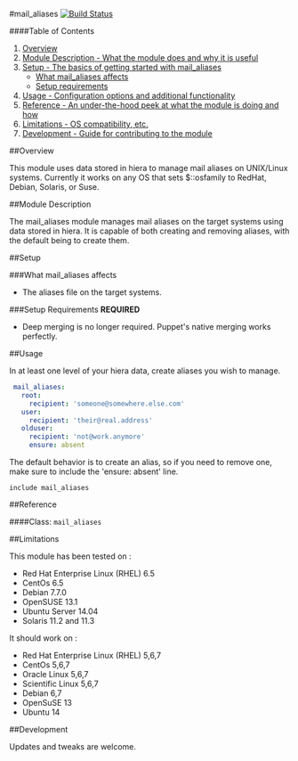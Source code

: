 #mail_aliases [![Build Status](https://travis-ci.org/stjeanp/stjeanp-mail_aliases.svg?branch=master)](https://travis-ci.org/stjeanp/stjeanp-mail_aliases)

####Table of Contents

1. [Overview](#overview)
2. [Module Description - What the module does and why it is useful](#module-description)
3. [Setup - The basics of getting started with mail_aliases](#setup)
    * [What mail_aliases affects](#what-mail_aliases-affects)
    * [Setup requirements](#setup-requirements)
4. [Usage - Configuration options and additional functionality](#usage)
5. [Reference - An under-the-hood peek at what the module is doing and how](#reference)
5. [Limitations - OS compatibility, etc.](#limitations)
6. [Development - Guide for contributing to the module](#development)

##Overview

This module uses data stored in hiera to manage mail aliases on UNIX/Linux systems. Currently it works on any OS that sets $::osfamily to RedHat, Debian, Solaris, or Suse.

##Module Description

The mail_aliases module manages mail aliases on the target systems using data stored in hiera. It is capable of both creating and removing aliases, with the default being to create them.

##Setup

###What mail_aliases affects

* The aliases file on the target systems.

###Setup Requirements **REQUIRED**

* Deep merging is no longer required. Puppet's native merging works perfectly.
	
##Usage

In at least one level of your hiera data, create aliases you wish to manage.

```yaml
 mail_aliases:
   root:
     recipient: 'someone@somewhere.else.com'
   user:
     recipient: 'their@real.address'
   olduser:
     recipient: 'not@work.anymore'
     ensure: absent
```

The default behavior is to create an alias, so if you need to remove one, make sure to include the 'ensure: absent' line.

```puppet
include mail_aliases
```

##Reference

####Class: `mail_aliases`

##Limitations

This module has been tested on :
* Red Hat Enterprise Linux (RHEL) 6.5
* CentOs 6.5
* Debian 7.7.0
* OpenSUSE 13.1
* Ubuntu Server 14.04
* Solaris 11.2 and 11.3

It should work on :
* Red Hat Enterprise Linux (RHEL) 5,6,7
* CentOs 5,6,7
* Oracle Linux 5,6,7
* Scientific Linux 5,6,7
* Debian 6,7
* OpenSuSE 13
* Ubuntu 14

##Development

Updates and tweaks are welcome.
